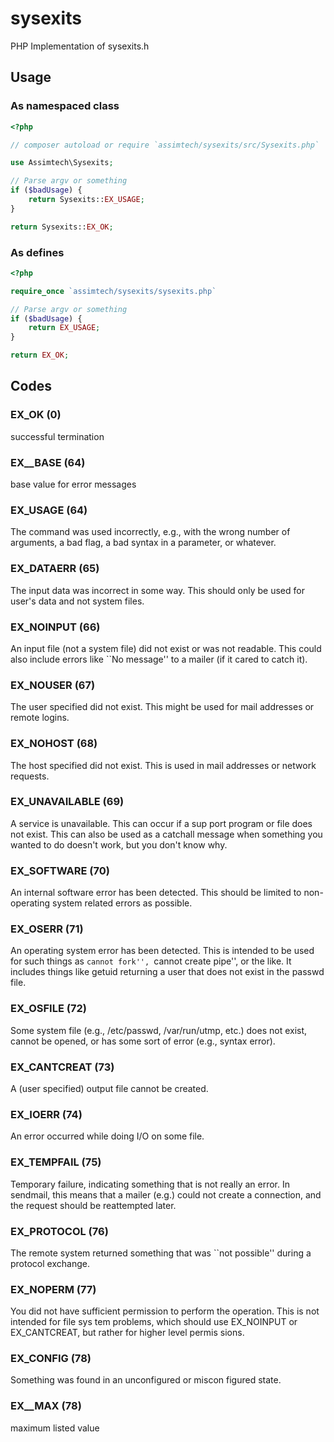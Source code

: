 # sysexits
PHP Implementation of sysexits.h

## Usage


### As namespaced class

```php
<?php

// composer autoload or require `assimtech/sysexits/src/Sysexits.php`

use Assimtech\Sysexits;

// Parse argv or something
if ($badUsage) {
    return Sysexits::EX_USAGE;
}

return Sysexits::EX_OK;
```


### As defines

```php
<?php

require_once `assimtech/sysexits/sysexits.php`

// Parse argv or something
if ($badUsage) {
    return EX_USAGE;
}

return EX_OK;
```


## Codes

### EX_OK (0)
successful termination


### EX__BASE (64)
base value for error messages


### EX_USAGE (64)
The command was used incorrectly, e.g., with the
wrong number of arguments, a bad flag, a bad syntax
in a parameter, or whatever.


### EX_DATAERR (65)
The input data was incorrect in some way.  This
should only be used for user's data and not system
files.


### EX_NOINPUT (66)
An input file (not a system file) did not exist or
was not readable.  This could also include errors
like ``No message'' to a mailer (if it cared to
catch it).


### EX_NOUSER (67)
The user specified did not exist.  This might be
used for mail addresses or remote logins.


### EX_NOHOST (68)
The host specified did not exist.  This is used in
mail addresses or network requests.


### EX_UNAVAILABLE (69)
A service is unavailable.  This can occur if a sup­
port program or file does not exist.  This can also
be used as a catchall message when something you
wanted to do doesn't work, but you don't know why.


### EX_SOFTWARE (70)
An internal software error has been detected.  This
should be limited to non-operating system related
errors as possible.


### EX_OSERR (71)
An operating system error has been detected.  This
is intended to be used for such things as ``cannot
fork'', ``cannot create pipe'', or the like.  It
includes things like getuid returning a user that
does not exist in the passwd file.


### EX_OSFILE (72)
Some system file (e.g., /etc/passwd, /var/run/utmp,
etc.) does not exist, cannot be opened, or has some
sort of error (e.g., syntax error).


### EX_CANTCREAT (73)
A (user specified) output file cannot be created.


### EX_IOERR (74)
An error occurred while doing I/O on some file.


### EX_TEMPFAIL (75)
Temporary failure, indicating something that is not
really an error.  In sendmail, this means that a
mailer (e.g.) could not create a connection, and
the request should be reattempted later.


### EX_PROTOCOL (76)
The remote system returned something that was ``not
possible'' during a protocol exchange.


### EX_NOPERM (77)
You did not have sufficient permission to perform
the operation.  This is not intended for file sys­
tem problems, which should use EX_NOINPUT or
EX_CANTCREAT, but rather for higher level permis­
sions.


### EX_CONFIG (78)
Something was found in an unconfigured or miscon­
figured state.


### EX__MAX (78)
maximum listed value